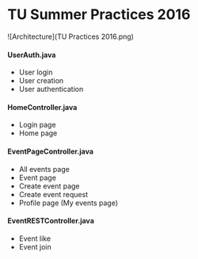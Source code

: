 # TU Summer Practices 2016

![Architecture](TU Practices 2016.png)
#### UserAuth.java
* User login
* User creation
* User authentication

#### HomeController.java
* Login page
* Home page

#### EventPageController.java
* All events page
* Event page
* Create event page
* Create event request
* Profile page (My events page)

#### EventRESTController.java
* Event like
* Event join

